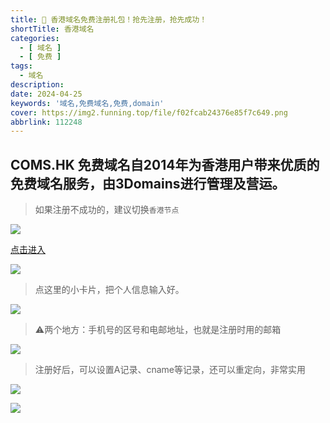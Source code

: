 ```yaml
---
title: 🎁 香港域名免费注册礼包！抢先注册，抢先成功！
shortTitle: 香港域名
categories:
  - [ 域名 ]
  - [ 免费 ]
tags:
  - 域名
description:
date: 2024-04-25
keywords: '域名,免费域名,免费,domain'
cover: https://img2.funning.top/file/f02fcab24376e85f7c649.png
abbrlink: 112248
---
```


## COMS.HK 免费域名自2014年为香港用户带来优质的免费域名服务，由3Domains进行管理及营运。

> 如果注册不成功的，建议切换`香港节点`

![](https://img2.funning.top/file/6bdeafe11ee1c99e09c6b.png)

[点击进入](http://www.coms.hk/cn/)

![](https://img2.funning.top/file/f3ca0bdbb5d34c2c8d30b.png)

> 点这里的小卡片，把个人信息输入好。

![](https://img2.funning.top/file/42c56d1217f7ed4dbba84.png)

> ⚠️两个地方：手机号的区号和电邮地址，也就是注册时用的邮箱

![](https://img2.funning.top/file/ccf9634b4510d3eb9709b.png)

> 注册好后，可以设置A记录、cname等记录，还可以重定向，非常实用

![](https://img2.funning.top/file/f976cf5ee96ab91f52d05.png)

![](https://img2.funning.top/file/21beec7276fab538cd879.png)